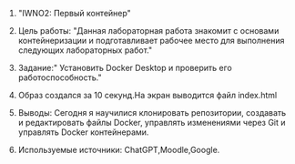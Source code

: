  1. "IWNO2: Первый контейнер"
 2. Цель работы:  "Данная лабораторная работа знакомит с основами контейнеризации и подготавливает рабочее место для выполнения следующих лабораторных работ."
3. Задание:" Установить Docker Desktop и проверить его работоспособность."
  4.  Образ создался за 10 секунд.На экран выводится  файл index.html

   5. Выводы: Сегодня я научилися клонировать репозитории, создавать и редактировать файлы Docker, управлять изменениями через Git и управлять Docker контейнерами.
   6.  Используемые источники: ChatGPT,Moodle,Google.
